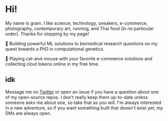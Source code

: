 # Hi!

My name is gram. I like science, technology, sneakers, e-commerce, photography, contemporary art, running, and Thai food (in no particular order). Thanks for stopping by my page!

🧬 Building powerful ML solutions to biomedical research questions on my quest towards a PhD in computational genetics.

👟 Playing cat-and-mouse with your favorite e-commerce solutions and collecting clout tokens online in my free time.

## idk

Message me on [Twitter](https://twitter.com/washedgram) or open an issue if you have a question about one of my open-source repos. I don't really keep them up-to-date unless someone asks me about one, so take that as you will. I'm always interested in a new adventure, so if you want something built that doesn't exist yet, my DMs are always open.
